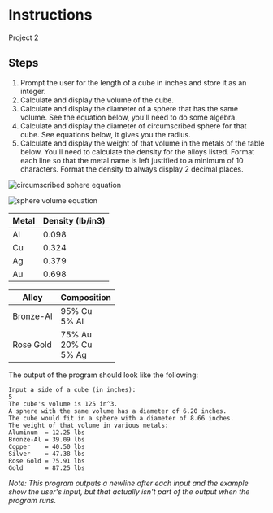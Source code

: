 # Instructions
Project 2

## Steps
1. Prompt the user for the length of a cube in inches and store it as an integer.
2. Calculate and display the volume of the cube.
3. Calculate and display the diameter of a sphere that has the same volume. See the equation below, you'll need to do some algebra.
4. Calculate and display the diameter of circumscribed sphere for that cube. See equations below, it gives you the radius.
5. Calculate and display the weight of that volume in the metals of the table below. You'll need to calculate the density for the alloys listed. Format each line so that the metal name is left justified to a minimum of 10 characters. Format the density to always display 2 decimal places.

![circumscribed sphere equation](https://latex.codecogs.com/svg.image?%5Cmathrm%7BCurcumscribed%5C%20sphere%5C%20of%5C%20cube%7D:%20%5Cbegin%7Bmatrix%7D%5Cunderline%7B%5Csqrt%7B3%7D%7D%20%5C%5C%202%5Cend%7Bmatrix%7D%20%5Ctimes%20edge)

![sphere volume equation](https://latex.codecogs.com/svg.image?%5Cmathrm%7BVolume%5C%20of%5C%20a%5C%20sphere:%5Cbegin%7Bmatrix%7D%5Cunderline%7B4%7D%20%5C%5C%203%5Cend%7Bmatrix%7D%20%5Ctimes%20%5CPi%20%5Ctimes%20radius%5E%7B3%7D)

Metal | Density (lb/in3)
-- | --
Al | 0.098
Cu | 0.324
Ag | 0.379
Au | 0.698

Alloy | Composition
--|--
Bronze-Al | 95% Cu<br>5% Al
Rose Gold | 75% Au<br>20% Cu<br>5% Ag

The output of the program should look like the following:
```
Input a side of a cube (in inches):
5
The cube's volume is 125 in^3.
A sphere with the same volume has a diameter of 6.20 inches.
The cube would fit in a sphere with a diameter of 8.66 inches.
The weight of that volume in various metals:
Aluminum  = 12.25 lbs
Bronze-Al = 39.09 lbs
Copper    = 40.50 lbs
Silver    = 47.38 lbs
Rose Gold = 75.91 lbs
Gold      = 87.25 lbs
```
*Note: This program outputs a newline after each input and the example show the user's input, but that actually isn't part of the output when the program runs.*